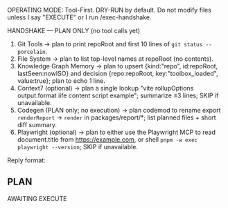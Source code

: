 OPERATING MODE: Tool-First. DRY-RUN by default. Do not modify files unless I say "EXECUTE" or I run /exec-handshake.

HANDSHAKE — PLAN ONLY (no tool calls yet)
1) Git Tools → plan to print repoRoot and first 10 lines of `git status --porcelain`.
2) File System → plan to list top-level names at repoRoot (no contents).
3) Knowledge Graph Memory → plan to upsert {kind:"repo", id:repoRoot, lastSeen:nowISO} and decision {repo:repoRoot, key:"toolbox_loaded", value:true}; plan to echo 1 line.
4) Context7 (optional) → plan a single lookup "vite rollupOptions output.format iife content script example"; summarize ≤3 lines; SKIP if unavailable.
5) Codegen (PLAN only; no execution) → plan codemod to rename export `renderReport` -> `render` in packages/report/*; list planned files + short diff summary.
6) Playwright (optional) → plan to either use the Playwright MCP to read document.title from https://example.com, or shell `pnpm -w exec playwright --version`; SKIP if unavailable.

Reply format:
## PLAN
AWAITING EXECUTE
